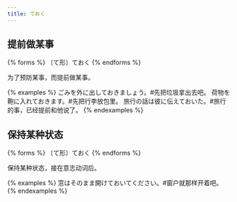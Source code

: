 ```yaml
---
title: ておく
---
```


## 提前做某事

{% forms %}
〔て形〕ておく
{% endforms %}

为了预防某事，而提前做某事。

{% examples %}
ごみを外に出しておきましょう。#先把垃圾拿出去吧。
荷物を鞄に入れておきます。#先把行李放包里。
旅行の話は彼に伝えておいた。#旅行的事，已经提前和他说了。
{% endexamples %}

## 保持某种状态

{% forms %}
〔て形〕ておく
{% endforms %}

保持某种状态，接在意志动词后。

{% examples %}
窓はそのまま開けておいてください。#窗户就那样开着吧。
{% endexamples %}
